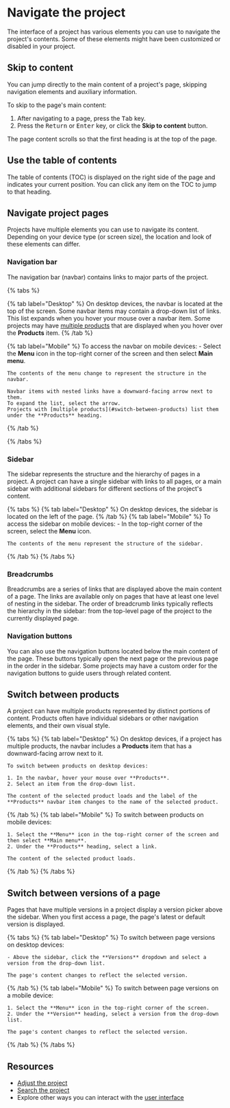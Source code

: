 # Navigate the project

The interface of a project has various elements you can use to navigate the project's contents.
Some of these elements might have been customized or disabled in your project.

## Skip to content

You can jump directly to the main content of a project's page, skipping navigation elements and auxiliary information.

To skip to the page's main content:

1. After navigating to a page, press the <kbd>Tab</kbd> key.
2. Press the <kbd>Return</kbd> or <kbd>Enter</kbd> key, or click the **Skip to content** button.

The page content scrolls so that the first heading is at the top of the page.

## Use the table of contents

The table of contents (TOC) is displayed on the right side of the page and indicates your current position.
You can click any item on the TOC to jump to that heading.

## Navigate project pages

Projects have multiple elements you can use to navigate its content.
Depending on your device type (or screen size), the location and look of these elements can differ.

### Navigation bar

The navigation bar (navbar) contains links to major parts of the project.

{% tabs %}

  {% tab label="Desktop" %}
    On desktop devices, the navbar is located at the top of the screen.
    Some navbar items may contain a drop-down list of links.
    This list expands when you hover your mouse over a navbar item.
    Some projects may have [multiple products](#switch-between-products) that are displayed when you hover over the **Products** item.
  {% /tab %}

  {% tab label="Mobile" %}
    To access the navbar on mobile devices:
    - Select the **Menu** icon in the top-right corner of the screen and then select **Main menu**.

    The contents of the menu change to represent the structure in the navbar.

    Navbar items with nested links have a downward-facing arrow next to them.
    To expand the list, select the arrow.
    Projects with [multiple products](#switch-between-products) list them under the **Products** heading.
  {% /tab %}

{% /tabs %}

### Sidebar

The sidebar represents the structure and the hierarchy of pages in a project.
A project can have a single sidebar with links to all pages, or a main sidebar with additional sidebars for different sections of the project's content.

{% tabs %}
  {% tab label="Desktop" %}
    On desktop devices, the sidebar is located on the left of the page.
  {% /tab %}
  {% tab label="Mobile" %}
    To access the sidebar on mobile devices:
    - In the top-right corner of the screen, select the **Menu** icon.

    The contents of the menu represent the structure of the sidebar.
  {% /tab %}
{% /tabs %}

### Breadcrumbs

Breadcrumbs are a series of links that are displayed above the main content of a page.
The links are available only on pages that have at least one level of nesting in the sidebar.
The order of breadcrumb links typically reflects the hierarchy in the sidebar: from the top-level page of the project to the currently displayed page.

### Navigation buttons

You can also use the navigation buttons located below the main content of the page.
These buttons typically open the next page or the previous page in the order in the sidebar.
Some projects may have a custom order for the navigation buttons to guide users through related content.

## Switch between products

A project can have multiple products represented by distinct portions of content.
Products often have individual sidebars or other navigation elements, and their own visual style.

{% tabs %}
  {% tab label="Desktop" %}
    On desktop devices, if a project has multiple products, the navbar includes a **Products** item that has a downward-facing arrow next to it.

    To switch between products on desktop devices:

    1. In the navbar, hover your mouse over **Products**.
    2. Select an item from the drop-down list.

    The content of the selected product loads and the label of the **Products** navbar item changes to the name of the selected product.
  {% /tab %}
  {% tab label="Mobile" %}
    To switch between products on mobile devices:

    1. Select the **Menu** icon in the top-right corner of the screen and then select **Main menu**.
    2. Under the **Products** heading, select a link.

    The content of the selected product loads.
  {% /tab %}
{% /tabs %}

## Switch between versions of a page

Pages that have multiple versions in a project display a version picker above the sidebar.
When you first access a page, the page's latest or default version is displayed.

{% tabs %}
  {% tab label="Desktop" %}
    To switch between page versions on desktop devices:

    - Above the sidebar, click the **Versions** dropdown and select a version from the drop-down list.
    
    The page's content changes to reflect the selected version.
  {% /tab %}
  {% tab label="Mobile" %}
    To switch between page versions on a mobile device:

    1. Select the **Menu** icon in the top-right corner of the screen.
    2. Under the **Version** heading, select a version from the drop-down list.
    
    The page's content changes to reflect the selected version.
  {% /tab %}
{% /tabs %}

## Resources

- [Adjust the project](./adjust-project.md)
- [Search the project](./use-search.md)
- Explore other ways you can interact with the [user interface](./index.md)
